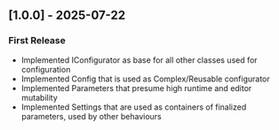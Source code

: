 ## [1.0.0] - 2025-07-22

### First Release

- Implemented IConfigurator as base for all other classes used for configuration
- Implemented Config that is used as Complex/Reusable configurator
- Implemented Parameters that presume high runtime and editor mutability
- Implemented Settings that are used as containers of finalized parameters, used by other behaviours
